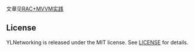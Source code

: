 文章见[RAC+MVVM实践](http://blog.ypli.xyz/ios/rac-mvvmshi-jian-chu-tan-racyou-hua-wang-luo-ceng)

## License

YLNetworking is released under the MIT license. See [LICENSE](./LICENSE) for details.
